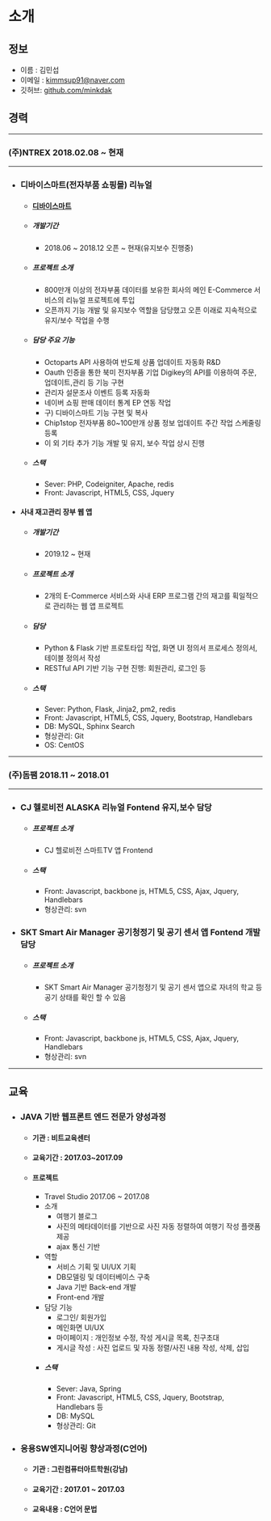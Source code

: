 # 소개

## 정보
- 이름 : 김민섭
- 이메일 : kimmsup91@naver.com
- 깃허브: [github.com/minkdak](https://github.com/minkdak)

## 경력
***
### **(주)NTREX**  2018.02.08 ~ 현재
---
  - ### 디바이스마트(전자부품 쇼핑몰) 리뉴얼 
    - #### [디바이스마트](https://www.devicemart.co.kr/main/index)
    - ##### 개발기간 
      - 2018.06 ~ 2018.12 오픈 ~ 현재(유지보수 진행중)
    - ##### 프로젝트 소개
      - 800만개 이상의 전자부품 데이터를 보유한 회사의 메인 E-Commerce 서비스의 리뉴얼 프로젝트에 투입
      - 오픈까지 기능 개발 및 유지보수 역할을 담당했고 오픈 이래로 지속적으로 유지/보수 작업을 수행
    - ##### 담당 주요 기능
      - Octoparts API 사용하여 반도체 상품 업데이트 자동화 R&D
      - Oauth 인증을 통한 북미 전자부품 기업 Digikey의 API를 이용하여 주문,업데이트,관리 등 기능 구현
      - 관리자 설문조사 이벤트 등록 자동화
      - 네이버 쇼핑 판매 데이터 통계 EP 연동 작업
      - 구) 디바이스마트 기능 구현 및 복사
      - Chip1stop 전자부품 80~100만개 상품 정보 업데이트 주간 작업 스케줄링 등록
      - 이 외 기타 추가 기능 개발 및 유지, 보수 작업 상시 진행
    - ##### 스택
      - Sever: PHP, Codeigniter, Apache, redis
      - Front: Javascript, HTML5, CSS, Jquery
    


  - #### 사내 재고관리 장부 웹 앱
    - ##### 개발기간 
      - 2019.12 ~ 현재
    - ##### 프로젝트 소개
      - 2개의 E-Commerce 서비스와 사내 ERP 프로그램 간의 재고를 획일적으로 관리하는 웹 앱 프로젝트
    - ##### 담당
      - Python & Flask 기반 프로토타입 작업, 화면 UI 정의서 프로세스 정의서, 테이블 정의서 작성
      - RESTful API 기반 기능 구현 진행: 회원관리, 로그인 등
    - ##### 스택
      - Sever: Python, Flask, Jinja2, pm2, redis
      - Front: Javascript, HTML5, CSS, Jquery, Bootstrap, Handlebars
      - DB: MySQL, Sphinx Search
      - 형상관리: Git    
      - OS: CentOS
      
         
***         
### **(주)돔팸**  2018.11 ~ 2018.01
***
  - ### CJ 헬로비전 ALASKA 리뉴얼 Fontend 유지,보수 담당
    - ##### 프로젝트 소개
      - CJ 헬로비전 스마트TV 앱 Frontend
    - ##### 스택
      - Front: Javascript, backbone js, HTML5, CSS, Ajax, Jquery, Handlebars
      - 형상관리: svn

  - ### SKT Smart Air Manager 공기청정기 및 공기 센서 앱 Fontend 개발 담당
    - ##### 프로젝트 소개
      - SKT Smart Air Manager 공기청정기 및 공기 센서 앱으로 자녀의 학교 등 공기 상태를 확인 할 수 있음
    - ##### 스택
      - Front: Javascript, backbone js, HTML5, CSS, Ajax, Jquery, Handlebars
      - 형상관리: svn
***

## 교육
- ### JAVA 기반 웹프론트 엔드 전문가 양성과정
  - #### 기관 : 비트교육센터
  - #### 교육기간 : 2017.03~2017.09
  - #### 프로젝트
    - Travel Studio  2017.06 ~ 2017.08
    - 소개
      - 여행기 블로그
      - 사진의 메타데이터를 기반으로 사진 자동 정렬하여 여행기 작성 플랫폼 제공
      - ajax 통신 기반
    - 역할
      - 서비스 기획 및 UI/UX 기획
      - DB모델링 및 데이터베이스 구축
      - Java 기반 Back-end 개발
      - Front-end 개발
    - 담당 기능
      - 로그인/ 회원가입
      - 메인화면 UI/UX
      - 마이페이지 : 개인정보 수정, 작성 게시글 목록, 친구초대
      - 게시글 작성 : 사진 업로드 및 자동 정렬/사진 내용 작성, 삭제, 삽입
    - ##### 스택
      - Sever: Java, Spring
      - Front: Javascript, HTML5, CSS, Jquery, Bootstrap, Handlebars 등
      - DB: MySQL
      - 형상관리: Git
      
- ### 응용SW엔지니어링 향상과정(C언어)
  - #### 기관 : 그린컴퓨터아트학원(강남)
  - #### 교육기간 : 2017.01 ~ 2017.03
  - #### 교육내용 : C언어 문법
      